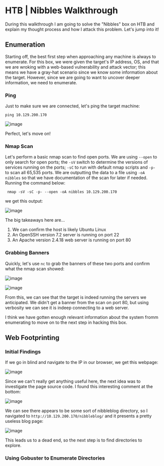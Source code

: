 # HTB | Nibbles Walkthrough

During this walkthrough I am going to solve the "Nibbles" box on HTB and explain my thought process and how I attack this problem. Let's jump into it! 

## Enumeration
Starting off, the best first step when approaching any machine is always to enumerate. For this box, we were given the target's IP address, OS, and that we are wroking with a web-based vulnerability and attack vector; this means we have a gray-hat scenario since we know some information about the target. However, since we are going to want to uncover deeper information, we need to enumerate.

### Ping
Just to make sure we are connected, let's ping the target machine:

```ping 10.129.200.170```

![image](https://github.com/user-attachments/assets/f0131a47-585e-4ebb-b724-ec15f52e9f36)

Perfect, let's move on!


### Nmap Scan
Let's perform a basic nmap scan to find open ports. We are using ```--open``` to only search for open ports; the ```-sV``` switch to determine the versions of services running on the ports; ```-sC``` to run with default nmap scripts and ```-p-``` to scan all 65,535 ports. We are outputting the data to a file using ```-oA nibbles``` so that we have documentation of the scan for later if needed. Running the command below:

``` nmap -sV -sC -p- --open -oA nibbles 10.129.200.170```

we get this output: 

![image](https://github.com/user-attachments/assets/68370b9a-9d48-4163-9c35-479639b72d6f)

The big takeaways here are...
1. We can confirm the host is likely Ubuntu Linux
2. An OpenSSH version 7.2 server is running on port 22
3. An Apache version 2.4.18 web server is running on port 80

### Grabbing Banners
Quickly, let's use ```nc``` to grab the banners of these two ports and confirm what the nmap scan showed:

![image](https://github.com/user-attachments/assets/ca5ea3d9-d421-4fa6-a860-0a51b4ecd03b)

![image](https://github.com/user-attachments/assets/6b2a9aae-1f4b-4020-8189-bf8870a0ad0a)

From this, we can see that the target is indeed running the servers we anticipated. We didn't get a banner from the scan on port 80, but using verbosity we can see it is indeep connecting to a web server. 

I think we have gotten enough relevant information about the system fromm enumerating to move on to the next step in hacking this box.


## Web Footprinting

### Initial Findings
If we go in blind and navigate to the IP in our browser, we get this webpage:

![image](https://github.com/user-attachments/assets/36ed8577-483f-420f-a88d-cdffc9da18d1)

Since we can't really get anything useful here, the next idea was to investigate the page source code. I found this interesting comment at the bottom:

![image](https://github.com/user-attachments/assets/f1f757b8-24c0-458c-8027-ecbcabc153fd)

We can see there appears to be some sort of nibbleblog directory, so I navigated to ```http://10.129.200.170/nibbleblog/``` and it presents a pretty useless blog page:

![image](https://github.com/user-attachments/assets/6d9bef6a-3895-43dc-a37e-3e098feff2b7)

This leads us to a dead end, so the next step is to find directories to explore.

### Using Gobuster to Enumerate Directories







